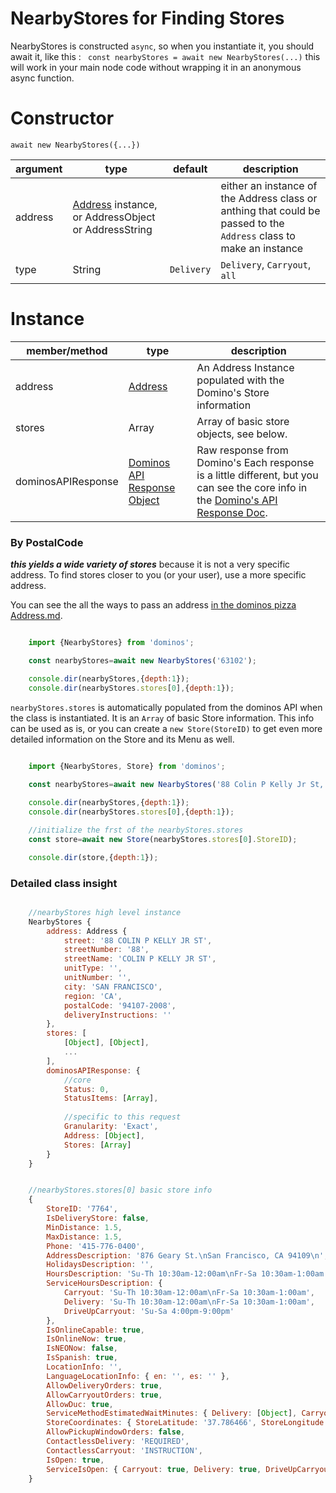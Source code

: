 
NearbyStores for Finding Stores
====
NearbyStores is constructed `async`, so when you instantiate it, you should await it, like this : ` const nearbyStores = await new NearbyStores(...)` this will work in your main node code without wrapping it in an anonymous async function.

Constructor
====

`await new NearbyStores({...})`

|argument |type  |default   |description|
|-------- |----  |-------   |--------|
|address  |[Address](https://github.com/RIAEvangelist/node-dominos-pizza-api/blob/v3.x/docs/Address.md) instance, or AddressObject or AddressString | |either an instance of the Address class or anthing that could be passed to the `Address` class to make an instance|
|type     |String|`Delivery`|`Delivery`, `Carryout`, `all`|


Instance
====

|member/method      |type  |description|
|-------------      |------|-------    |
|address            |[Address](https://github.com/RIAEvangelist/node-dominos-pizza-api/blob/v3.x/docs/Address.md)|An Address Instance populated with the Domino's Store information|
|stores             |Array| Array of basic store objects, see below.|
|dominosAPIResponse |[Dominos API Response Object](https://github.com/RIAEvangelist/node-dominos-pizza-api/blob/v3.x/docs/DominosAPIResponse.md)|Raw response from Domino's Each response is a little different, but you can see the core info in the [Domino's API Response Doc](https://github.com/RIAEvangelist/node-dominos-pizza-api/blob/v3.x/docs/DominosAPIResponse.md). |

### By PostalCode
***this yields a wide variety of stores*** because it is not a very specific address. To find stores closer to you (or your user), use a more specific address.

You can see the all the ways to pass an address [in the dominos pizza Address.md](https://github.com/RIAEvangelist/node-dominos-pizza-api/blob/v3.x/docs/Address.md).

```js

    import {NearbyStores} from 'dominos';

    const nearbyStores=await new NearbyStores('63102');

    console.dir(nearbyStores,{depth:1});
    console.dir(nearbyStores.stores[0],{depth:1});

```

`nearbyStores.stores` is automatically populated from the dominos API when the class is instantiated. It is an `Array` of basic Store information. This info can be used as is, or you can create a `new Store(StoreID)` to get even more detailed information on the Store and its Menu as well.

``` js

    import {NearbyStores, Store} from 'dominos';
  
    const nearbyStores=await new NearbyStores('88 Colin P Kelly Jr St, 94107');

    console.dir(nearbyStores,{depth:1});
    console.dir(nearbyStores.stores[0],{depth:1});

    //initialize the frst of the nearbyStores.stores
    const store=await new Store(nearbyStores.stores[0].StoreID);

    console.dir(store,{depth:1});
```


### Detailed class insight

```js

    //nearbyStores high level instance
    NearbyStores {
        address: Address {
            street: '88 COLIN P KELLY JR ST',
            streetNumber: '88',
            streetName: 'COLIN P KELLY JR ST',
            unitType: '',
            unitNumber: '',
            city: 'SAN FRANCISCO',
            region: 'CA',
            postalCode: '94107-2008',
            deliveryInstructions: ''
        },
        stores: [
            [Object], [Object],
            ...
        ],
        dominosAPIResponse: {
            //core
            Status: 0,
            StatusItems: [Array],
            
            //specific to this request
            Granularity: 'Exact',
            Address: [Object],
            Stores: [Array]
        }
    }


    //nearbyStores.stores[0] basic store info
    {
        StoreID: '7764',
        IsDeliveryStore: false,
        MinDistance: 1.5,
        MaxDistance: 1.5,
        Phone: '415-776-0400',
        AddressDescription: '876 Geary St.\nSan Francisco, CA 94109\n',
        HolidaysDescription: '',
        HoursDescription: 'Su-Th 10:30am-12:00am\nFr-Sa 10:30am-1:00am',
        ServiceHoursDescription: {
            Carryout: 'Su-Th 10:30am-12:00am\nFr-Sa 10:30am-1:00am',
            Delivery: 'Su-Th 10:30am-12:00am\nFr-Sa 10:30am-1:00am',
            DriveUpCarryout: 'Su-Sa 4:00pm-9:00pm'
        },
        IsOnlineCapable: true,
        IsOnlineNow: true,
        IsNEONow: false,
        IsSpanish: true,
        LocationInfo: '',
        LanguageLocationInfo: { en: '', es: '' },
        AllowDeliveryOrders: true,
        AllowCarryoutOrders: true,
        AllowDuc: true,
        ServiceMethodEstimatedWaitMinutes: { Delivery: [Object], Carryout: [Object] },
        StoreCoordinates: { StoreLatitude: '37.786466', StoreLongitude: '-122.417737' },
        AllowPickupWindowOrders: false,
        ContactlessDelivery: 'REQUIRED',
        ContactlessCarryout: 'INSTRUCTION',
        IsOpen: true,
        ServiceIsOpen: { Carryout: true, Delivery: true, DriveUpCarryout: true }
    }

```